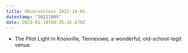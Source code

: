 ```yaml
---
title: Observations 2022-10-05
datestamp: "20221005"
date: 2023-01-10T00:35:16.879Z
---
```

- The Pilot Light in Knoxville, Tennessee, a wonderful, old-school-legit venue.